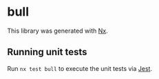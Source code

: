 # bull

This library was generated with [Nx](https://nx.dev).

## Running unit tests

Run `nx test bull` to execute the unit tests via [Jest](https://jestjs.io).
